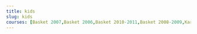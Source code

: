 ```yaml
---
title: kids
slug: kids
courses: [Basket 2007,Basket 2006,Basket 2010-2011,Basket 2008-2009,Karate Kids,handball,Κιθάρα,Basket Vergina ]
---
```



